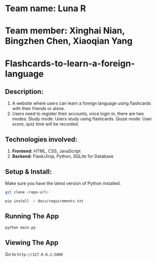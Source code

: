 # Team name: Luna R
# Team member: Xinghai Nian, Bingzhen Chen, Xiaoqian Yang
# Flashcards-to-learn-a-foreign-language
## Description: 
1. A website where users can learn a foreign language using flashcards with their friends or alone. 
2. Users need to register their accounts, once login in, there are two modes:
    Study mode: Users study using flashcards.
    Quize mode: User score, quiz time will be recorded.

## Technologies involved:
1. **Frontend:** HTML, CSS, JavaScript
2. **Backend:** Flask/Jinja, Python, SQLite for Database

## Setup & Install:
Make sure you have the latest version of Python installed.

```bash
git clone <repo-url>
```

```bash
pip install -r docs/requirements.txt
```

## Running The App

```bash
python main.py
```

## Viewing The App

Go to `http://127.0.0.1:5000`
